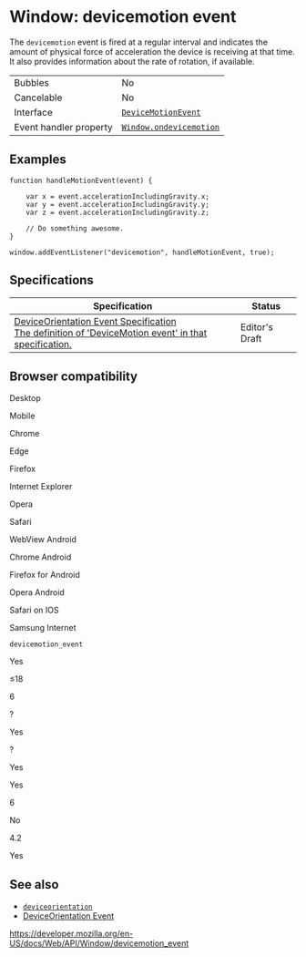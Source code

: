 Window: devicemotion event
==========================

The `devicemotion` event is fired at a regular interval and indicates the amount of physical force of acceleration the device is receiving at that time. It also provides information about the rate of rotation, if available.

<table><tbody><tr class="odd"><td>Bubbles</td><td>No</td></tr><tr class="even"><td>Cancelable</td><td>No</td></tr><tr class="odd"><td>Interface</td><td><a href="../devicemotionevent"><code>DeviceMotionEvent</code></a></td></tr><tr class="even"><td>Event handler property</td><td><a href="ondevicemotion"><code>Window.ondevicemotion</code></a></td></tr></tbody></table>

Examples
--------

    function handleMotionEvent(event) {

        var x = event.accelerationIncludingGravity.x;
        var y = event.accelerationIncludingGravity.y;
        var z = event.accelerationIncludingGravity.z;

        // Do something awesome.
    }

    window.addEventListener("devicemotion", handleMotionEvent, true);

Specifications
--------------

<table><thead><tr class="header"><th>Specification</th><th>Status</th></tr></thead><tbody><tr class="odd"><td><a href="https://w3c.github.io/deviceorientation/#devicemotion">DeviceOrientation Event Specification<br />
<span class="small">The definition of 'DeviceMotion event' in that specification.</span></a></td><td><span class="spec-ed">Editor's Draft</span></td></tr></tbody></table>

Browser compatibility
---------------------

Desktop

Mobile

Chrome

Edge

Firefox

Internet Explorer

Opera

Safari

WebView Android

Chrome Android

Firefox for Android

Opera Android

Safari on IOS

Samsung Internet

`devicemotion_event`

Yes

≤18

6

?

Yes

?

Yes

Yes

6

No

4.2

Yes

See also
--------

-   [`deviceorientation`](deviceorientation_event)
-   [DeviceOrientation Event](https://www.w3.org/TR/orientation-event/#devicemotion)

<a href="https://developer.mozilla.org/en-US/docs/Web/API/Window/devicemotion_event" class="_attribution-link">https://developer.mozilla.org/en-US/docs/Web/API/Window/devicemotion_event</a>
